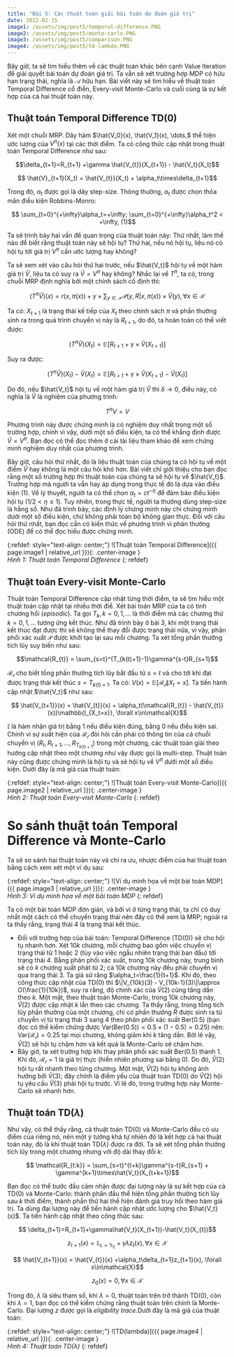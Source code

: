 ```yaml
---
title: "Bài 5: Các thuật toán giải bài toán dự đoán giá trị"
date: 2022-02-15
image1: /assets/img/post5/temporal-difference.PNG
image2: /assets/img/post5/monte-carlo.PNG
image3: /assets/img/post5/comparison.PNG
image4: /assets/img/post5/td-lambda.PNG
---
```


Bây giờ, ta sẽ tìm hiểu thêm về các thuật toán khác bên cạnh Value Iteration để giải quyết bài toán dự đoán giá trị. Ta vẫn sẽ xét trường hợp MDP có hữu hạn trạng thái, nghĩa là $\mathcal{A}$ hữu hạn. Bài viết này sẽ tìm hiểu về thuật toán Temporal Difference cổ điển, Every-visit Monte-Carlo và cuối cùng là sự kết hợp của cả hai thuật toán này.

## Thuật toán Temporal Difference TD(0)

Xét một chuỗi MRP. Dãy hàm $\hat{V_0}(x), \hat{V_1}(x), \dots,$ thể hiện ước lượng của $V^{\pi}(x)$ tại các thời điểm. Ta có công thức cập nhật trong thuật toán Temporal Difference như sau:

$$\delta_{t+1}=R_{t+1} +\gamma \hat{V_{t}}(X_{t+1}) - \hat{V_t}(X_t)$$

$$ \hat{V}_{t+1}(X_t) = \hat{V_{t}}(X_t) + \alpha_t\times\delta_{t+1}$$

Trong đó, $\alpha_t$ được gọi là dãy step-size. Thông thường, $\alpha_t$ được chọn thỏa mãn điều kiện Robbins-Monro:

$$ \sum_{t=0}^{+\infty}\alpha_t=+\infty; \sum_{t=0}^{+\infty}\alpha_t^2 < +\infty, (1)$$

Ta sẽ trình bày hai vấn đề quan trọng của thuật toán này: Thứ nhất, làm thế nào để biết rằng thuật toán này sẽ hội tụ? Thứ hai, nếu nó hội tụ, liệu nó có hội tụ tới giá trị $V^{\pi}$ cần ước lượng hay không?

Ta sẽ xem xét vào câu hỏi thứ hai trước, nếu $\hat{V_t}$ hội tụ về một hàm giá trị $\hat{V}$, liệu ta có suy ra $\hat{V}=V^{\pi}$ hay không? Nhắc lại về $T^{\pi}$, ta có, trong chuỗi MRP định nghĩa bởi một chính sách cố định thì:

$$ (T^{\pi}\hat{V})(x) = r(x, \pi(x)) + \gamma\times\sum_{y\in\mathcal{X}}\mathcal{P}(y,R | x, \pi(x))\times \hat{V}(y), \forall x\in\mathcal{X}$$

Ta có: $X_{t+1}$ là trạng thái kế tiếp của $X_t$ theo chính sách $\pi$ và phần thưởng sinh ra trong quá trình chuyển vị này là $R_{t+1}$, do đó, ta hoàn toàn có thể viết được:

$$ (T^{\pi}\hat{V})(X_t) = \mathbb{E}[R_{t+1} + \gamma\times \hat{V}(X_{t+1})]$$

Suy ra được:

$$ (T^{\pi}\hat{V})(X_t) - \hat{V}(X_t) = \mathbb{E}[R_{t+1} + \gamma\times \hat{V}(X_{t+1}) - \hat{V}(X_t)]$$

Do đó, nếu $\hat{V_t}$ hội tụ về một hàm giá trị $\hat{V}$ thì $\delta\rightarrow 0$, điều này, có nghĩa là $\hat{V}$ là nghiệm của phương trình:

$$ T^{\pi}V=V$$

Phương trình này được chứng minh là có nghiệm duy nhất trong một số trường hợp, chính vì vậy, dưới một số điều kiện, ta có thể khẳng định được $\hat{V}=V^{\pi}$. Bạn đọc có thể đọc thêm ở cái tài liệu tham khảo để xem chứng minh nghiệm duy nhất của phương trình.

Bây giờ, câu hỏi thứ nhất, đó là liệu thuật toán của chúng ta có hội tụ về một điểm $\hat{V}$ hay không là một câu hỏi khó hơn. Bài viết chỉ giới thiệu cho bạn đọc rằng một số trường hợp thì thuật toán của chúng ta sẽ hội tụ về $\hat{V_t}$. Trường hợp mà người ta vẫn hay áp dụng trong thực tế đó là dựa vào điều kiện $(1)$. Về lý thuyết, người ta có thể chọn $\alpha_t = ct^{-\eta}$ để đảm bảo điều kiện hội tụ ($1/2<\eta\leq 1$). Tuy nhiên, trong thực tế, người ta thường dùng step-size là hằng số. Như đã trình bày, các định lý chứng minh này chỉ chứng minh dưới một số điều kiện, chứ không phải toàn bộ không gian thực. Đối với câu hỏi thứ nhất, bạn đọc cần có kiến thức về phương trình vi phân thường (ODE) để có thể đọc hiểu được chứng minh.

{:refdef: style="text-align: center;"}
  ![Thuật toán Temporal Difference]({{ page.image1 | relative_url }}){: .center-image }  
  *Hình 1: Thuật toán Temporal Difference* 
{: refdef}

## Thuật toán Every-visit Monte-Carlo
Thuật toán Temporal Difference cập nhật từng thời điểm, ta sẽ tìm hiểu một thuật toán cập nhật tại nhiều thời điể. Xét bài toán MRP của ta có tính chương hồi (*episodic*). Ta gọi $T_k, k=0,1,\dots$ là thời điểm mà các chương thứ $k=0,1,\dots$ tương ứng kết thúc. Như đã trình bày ở bài 3, khi một trạng thái kết thúc đạt được thì sẽ không thể thay đổi được trạng thái nữa, vì vậy, phân phối xác xuất $\mathcal{P}$ được khởi tạo lại sau mỗi chương. Ta xét tổng phần thưởng tích lũy suy biến như sau:

$$\mathcal{R_{t}} = \sum_{s=t}^{T_{k(t)+1}-1}\gamma^{s-t}R_{s+1}$$

$\mathcal{R_{t}}$ cho biết tổng phần thưởng tích lũy bắt đầu từ $s=t$ và cho tới khi đạt được trạng thái kết thúc $s=T_{k(t)+1}$. Ta có: $V(x) = \mathbb{E}[\mathcal{R_t} \| X_t =x]$. Ta tiến hành cập nhật $\hat{V_t}$ như sau:

$$ \hat{V_{t+1}}(x) = \hat{V_{t}}(x) + \alpha_t(\mathcal{R_{t}} - \hat{V_{t}}(x))\mathbb{I_{X_t=x}}, \forall x\in\mathcal{X}$$

$\mathbb{I}$ là hàm nhận giá trị bằng $1$ nếu điều kiện đúng, bằng $0$ nếu điều kiện sai. Chính vì sự xuất hiện của $\mathcal{R_{t}}$ đòi hỏi cần phải có thông tin của cả chuỗi chuyển vị ($R_t, R_{t+1},\dots, R_{T_{k(t)+1}}$) trong một chương, các thuật toán giải theo hướng cập nhật theo một chương như vậy được gọi là multi-step. Thuật toán này cũng được chứng minh là hội tụ và sẽ hội tụ về $V^{\pi}$ dưới một số điều kiện. Dưới đây là mã giả của thuật toán:

{:refdef: style="text-align: center;"}
  ![Thuật toán Every-visit Monte-Carlo]({{ page.image2 | relative_url }}){: .center-image }  
  *Hình 2: Thuật toán Every-visit Monte-Carlo* 
{: refdef}

# So sánh thuật toán Temporal Difference và Monte-Carlo
Ta sẽ so sánh hai thuật toán này và chỉ ra ưu, nhược điểm của hai thuật toán bằng cách xem xét một ví dụ sau:

{:refdef: style="text-align: center;"}
  ![Ví dụ minh họa về một bài toán MDP]({{ page.image3 | relative_url }}){: .center-image }  
  *Hình 3: Ví dụ minh họa về một bài toán MDP* 
{: refdef}

Ta có một bài toán MDP đơn giản, và bởi vì ở từng trạng thái, ta chỉ có duy nhất một cách có thể chuyển trạng thái nên đây có thể xem là MRP; ngoài ra ta thấy rằng, trạng thái $4$ là trạng thái kết thúc.
- Đối với trường hợp của bài toán: Temporal Difference (TD(0)) sẽ cho hội tụ nhanh hơn. Xét $10k$ chương, mỗi chương bao gồm việc chuyển vị trạng thái từ $1$ hoặc $2$ (tùy vào việc ngẫu nhiên trạng thái ban đầu) tới trạng thái $4$. Bằng phân phối xác suất, trong $10k$ chương này, trung bình sẽ có $k$ chương xuất phát từ $2$; cả $10k$ chương này đều phải chuyển vị qua trạng thái $3$. Ta giả sử rằng $\alpha_t=\frac{1}{t+1}$. Khi đó, theo công thức cập nhật của TD(0) thì $\|V_{10k}(3) - V_{10k-1}(3)\|\approx O(\frac{1}{10k})$, suy ra rằng, độ chính xác của $\hat{V}(2)$ cũng tăng dần theo $k$. Một mặt, theo thuật toán Monte-Carlo, trong $10k$ chương này, $\hat{V}(2)$ được cập nhật $k$ lần theo các chương. Ta thấy rằng, trong tổng tích lũy phần thưởng của một chương, chỉ có phần thưởng $R$ được sinh ra từ chuyển vị từ trạng thái $3$ sang $4$ theo phân phối xác suất $\text{Ber}(0.5)$ (bạn đọc có thể kiểm chứng được $\text{Var}(\text{Ber}(0.5)) = 0.5\times (1-0.5) = 0.25$) nên: $\text{Var}(\mathcal{R_t}) = 0.25$ tại mọi chương, không giảm khi $k$ tăng dần. Bởi lẽ vậy, $\hat{V}(2)$ sẽ hội tụ chậm hơn và kết quả là Monte-Carlo sẽ chậm hơn.
- Bây giờ, ta xét trường hợp khi thay phân phối xác suất $\text{Ber}(0.5)$ thành $1$. Khi đó, $\mathcal{R_t}=1$ là giá trị thực (hiển nhiên phương sai bằng 0). Do đó, $\hat{V}(2)$ hội tụ rất nhanh theo từng chương. Một mặt, $\hat{V}(2)$ hội tụ không ảnh hưởng bởi $\hat{V}(3)$; đây chính là điểm yếu của thuật toán TD(0) do $\hat{V}(2)$ hội tụ yêu cầu $\hat{V}(3)$ phải hội tụ trước. Vì lẽ đó, trong trường hợp này Monte-Carlo sẽ nhanh hơn.

## Thuật toán TD($\lambda$)
Như vậy, có thể thấy rằng, cả thuật toán TD(0) và Monte-Carlo đều có ưu điểm của riêng nó, nên một ý tưởng khá tự nhiên đó là kết hợp cả hai thuật toán này, đó là khi thuật toán TD($\lambda$) được ra đời. Ta sẽ xét tổng phần thưởng tích lũy trong một chương nhưng với độ dài thay đổi $k$:

$$ \mathcal{R_{t:k}} = \sum_{s=t}^{t+k}\gamma^{s-t}R_{s+1} + \gamma^{k+1}\times\hat{V_t}(X_{t+k+1})$$

Bạn đọc có thể bước đầu cảm nhận được đại lượng này là sự kết hợp của cả TD(0) và Monte-Carlo: thành phần đầu thể hiện tổng phần thưởng tích lũy sau $k$ thời điểm, thành phần thứ hai thể hiện đánh giá truy hồi theo hàm giá trị. Ta dùng đại lượng này để tiến hành cập nhật ước lượng cho $\hat{V_t}(x)$. Ta tiến hành cập nhật theo công thức sau:

$$ \delta_{t+1}=R_{t+1}+\gamma\hat{V_t}(X_{t+1})-\hat{V_t}(X_{t})$$

$$ z_{t+1} (x)=\mathbb{I_{x=X_t}} + \gamma\lambda z_t(x), \forall x\in\mathcal{X}$$

$$ \hat{V_{t+1}}(x) = \hat{V_{t}}(x) +\alpha_t\delta_{t+1}z_{t+1}(x), \forall x\in\mathcal{X}$$

$$ z_0(x) = 0, \forall x\in\mathcal{X}$$

Trong đó, $\lambda$ là siêu tham số, khi $\lambda=0$, thuật toán trên trở thành TD(0), còn khi $\lambda =1$, bạn đọc có thể kiểm chứng rằng thuật toán trên chính là Monte-Carlo. Đại lượng $z$ được gọi là *eligibility trace*.Dưới đây là mã giả của thuật toán:

{:refdef: style="text-align: center;"}
  ![TD(lambda)]({{ page.image4 | relative_url }}){: .center-image }  
  *Hình 4: Thuật toán TD($\lambda$)* 
{: refdef}


<script type="text/x-mathjax-config">
    MathJax.Hub.Config({
      tex2jax: {
        skipTags: ['script', 'noscript', 'style', 'textarea', 'pre'],
        inlineMath: [['$','$']]
      }
    });
  </script>
<script src="https://cdn.mathjax.org/mathjax/latest/MathJax.js?config=TeX-AMS-MML_HTMLorMML" type="text/javascript"></script>
